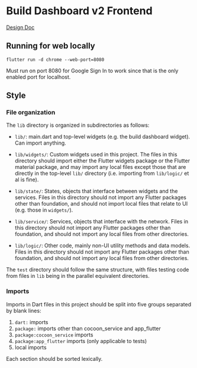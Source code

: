 # Build Dashboard v2 Frontend

[Design Doc](https://flutter.dev/go/build-dashboard-v2)

## Running for web locally

`flutter run -d chrome --web-port=8080`

Must run on port 8080 for Google Sign In to work since that is the
only enabled port for localhost.

## Style

### File organization

The `lib` directory is organized in subdirectories as follows:

* `lib/`: main.dart and top-level widgets (e.g. the build dashboard
  widget). Can import anything.

* `lib/widgets/`: Custom widgets used in this project. The files in
  this directory should import either the Flutter widgets package or
  the Flutter material package, and may import any local files except
  those that are directly in the top-level `lib/` directory (i.e.
  importing from `lib/logic/` et al is fine).

* `lib/state/`: States, objects that interface between widgets and the
  services. Files in this directory should not import any Flutter
  packages other than foundation, and should not import local files
  that relate to UI (e.g. those in `widgets/`).
  
* `lib/service/`: Services, objects that interface with the network.
  Files in this directory should not import any Flutter packages other
  than foundation, and should not import any local files from other
  directories.
  
* `lib/logic/`: Other code, mainly non-UI utility methods and data
  models. Files in this directory should not import any Flutter
  packages other than foundation, and should not import any local
  files from other directories.

The `test` directory should follow the same structure, with files
testing code from files in `lib` being in the parallel equivalent
directories.

### Imports

Imports in Dart files in this project should be split into five groups
separated by blank lines:

1. `dart:` imports
2. `package:` imports other than cocoon_service and app_flutter
3. `package:cocoon_service` imports
4. `package:app_flutter` imports (only applicable to tests)
5. local imports

Each section should be sorted lexically.
